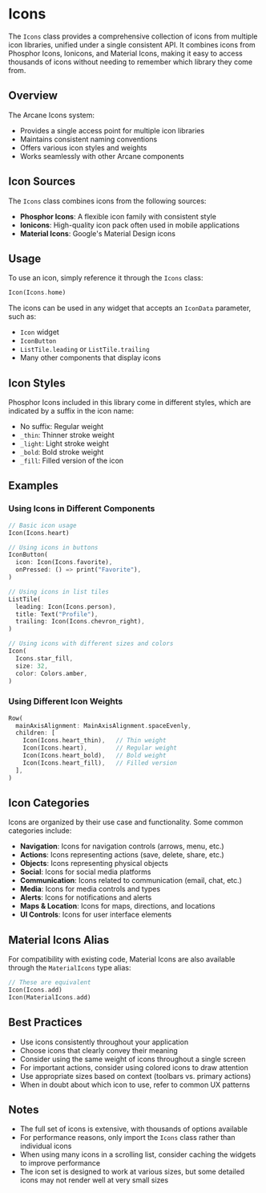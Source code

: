 # Icons

The `Icons` class provides a comprehensive collection of icons from multiple icon libraries, unified under a single consistent API. It combines icons from Phosphor Icons, Ionicons, and Material Icons, making it easy to access thousands of icons without needing to remember which library they come from.

## Overview

The Arcane Icons system:
- Provides a single access point for multiple icon libraries
- Maintains consistent naming conventions
- Offers various icon styles and weights
- Works seamlessly with other Arcane components

## Icon Sources

The `Icons` class combines icons from the following sources:
- **Phosphor Icons**: A flexible icon family with consistent style
- **Ionicons**: High-quality icon pack often used in mobile applications
- **Material Icons**: Google's Material Design icons

## Usage

To use an icon, simply reference it through the `Icons` class:

```dart
Icon(Icons.home)
```

The icons can be used in any widget that accepts an `IconData` parameter, such as:
- `Icon` widget
- `IconButton`
- `ListTile.leading` or `ListTile.trailing`
- Many other components that display icons

## Icon Styles

Phosphor Icons included in this library come in different styles, which are indicated by a suffix in the icon name:

- No suffix: Regular weight
- `_thin`: Thinner stroke weight
- `_light`: Light stroke weight
- `_bold`: Bold stroke weight
- `_fill`: Filled version of the icon

## Examples

### Using Icons in Different Components

```dart
// Basic icon usage
Icon(Icons.heart)

// Using icons in buttons
IconButton(
  icon: Icon(Icons.favorite),
  onPressed: () => print("Favorite"),
)

// Using icons in list tiles
ListTile(
  leading: Icon(Icons.person),
  title: Text("Profile"),
  trailing: Icon(Icons.chevron_right),
)

// Using icons with different sizes and colors
Icon(
  Icons.star_fill,
  size: 32,
  color: Colors.amber,
)
```

### Using Different Icon Weights

```dart
Row(
  mainAxisAlignment: MainAxisAlignment.spaceEvenly,
  children: [
    Icon(Icons.heart_thin),   // Thin weight
    Icon(Icons.heart),        // Regular weight
    Icon(Icons.heart_bold),   // Bold weight
    Icon(Icons.heart_fill),   // Filled version
  ],
)
```

## Icon Categories

Icons are organized by their use case and functionality. Some common categories include:

- **Navigation**: Icons for navigation controls (arrows, menu, etc.)
- **Actions**: Icons representing actions (save, delete, share, etc.)
- **Objects**: Icons representing physical objects
- **Social**: Icons for social media platforms
- **Communication**: Icons related to communication (email, chat, etc.)
- **Media**: Icons for media controls and types
- **Alerts**: Icons for notifications and alerts
- **Maps & Location**: Icons for maps, directions, and locations
- **UI Controls**: Icons for user interface elements

## Material Icons Alias

For compatibility with existing code, Material Icons are also available through the `MaterialIcons` type alias:

```dart
// These are equivalent
Icon(Icons.add)
Icon(MaterialIcons.add)
```

## Best Practices

- Use icons consistently throughout your application
- Choose icons that clearly convey their meaning
- Consider using the same weight of icons throughout a single screen
- For important actions, consider using colored icons to draw attention
- Use appropriate sizes based on context (toolbars vs. primary actions)
- When in doubt about which icon to use, refer to common UX patterns

## Notes

- The full set of icons is extensive, with thousands of options available
- For performance reasons, only import the `Icons` class rather than individual icons
- When using many icons in a scrolling list, consider caching the widgets to improve performance
- The icon set is designed to work at various sizes, but some detailed icons may not render well at very small sizes

